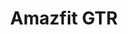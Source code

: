 ---
title: Amazfit GTR
description: Un reloj elegante y clásico que cumplirá todos sus expectativas
image: ./img/GTR.jpg
link: https://es.amazfit.com/gtr.html
price: 140€
---